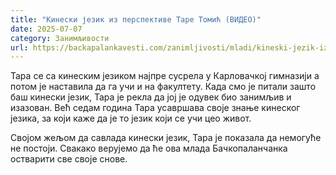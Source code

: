 ```yaml
---
title: "Кинески језик из перспективе Таре Томић (ВИДЕО)"
date: 2025-07-07
category: Занимљивости
url: https://backapalankavesti.com/zanimljivosti/mladi/kineski-jezik-iz-perspektive-tare-tomic-video/
---
```


Тара се са кинеским језиком најпре сусрела у Карловачкој гимназији а потом је наставила да га учи и на факултету. Када смо је питали зашто баш кинески језик, Тара је рекла да јој је одувек био занимљив и изазован. Већ седам година Тара усавршава своје знање кинеског језика, за који каже да је то језик који се учи цео живот.

Својом жељом да савлада кинески језик, Тара је показала да немогуће не постоји. Свакако верујемо да ће ова млада Бачкопаланчанка остварити све своје снове.
